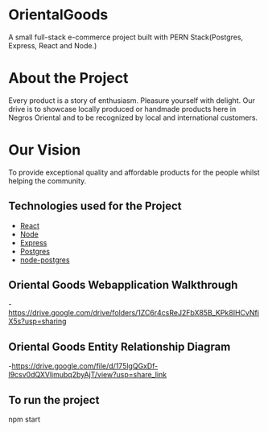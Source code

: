 # OrientalGoods

A small full-stack e-commerce project built with PERN Stack(Postgres, Express, React and Node.)

# About the Project

Every product is a story of enthusiasm. Pleasure yourself with delight. Our drive is to showcase locally produced or handmade products here in Negros Oriental and to be recognized by local and international customers.

# Our Vision

To provide exceptional quality and affordable products for the people whilst helping the community.

## Technologies used for the Project

- [React](https://reactjs.org/)
- [Node](https://nodejs.org/en/)
- [Express](http://expressjs.com/)
- [Postgres](https://www.postgresql.org/)
- [node-postgres](https://node-postgres.com/)

## Oriental Goods Webapplication Walkthrough

-https://drive.google.com/drive/folders/1ZC6r4csReJ2FbX85B_KPk8IHCvNfiX5s?usp=sharing

## Oriental Goods Entity Relationship Diagram

-https://drive.google.com/file/d/175lgQGxDf-l9csv0dQXVljmubq2byAjT/view?usp=share_link

## To run the project

npm start
